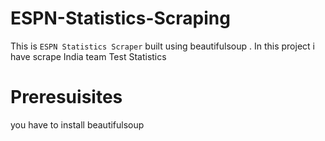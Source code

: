 # ESPN-Statistics-Scraping
This is `ESPN Statistics Scraper` built using beautifulsoup .
In this project i have scrape India team Test Statistics

# Preresuisites
you have to install beautifulsoup
